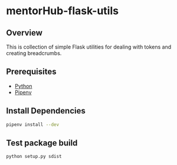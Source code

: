 # mentorHub-flask-utils

## Overview

This is collection of simple Flask utilities for dealing with tokens and creating breadcrumbs. 

## Prerequisites

- [Python](https://www.python.org/downloads/)
- [Pipenv](https://pipenv.pypa.io/en/latest/installation.html)

## Install Dependencies

```bash
pipenv install --dev
```

## Test package build
```bash
python setup.py sdist
```
